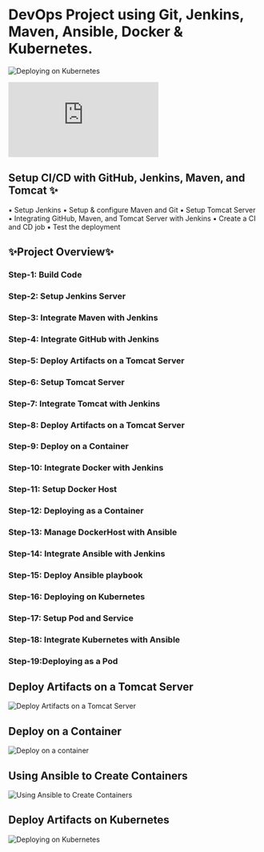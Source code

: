 # DevOps Project using Git, Jenkins, Maven, Ansible, Docker & Kubernetes.

![Deploying on Kubernetes](https://github.com/vashanth-sri/CICD_with_Git-Jenkins-Ansible-Kubernetes/assets/121790761/eddde075-4aba-4c30-b72d-21b8624b8a19)

![DevOps-Project.pdf](https://github.com/vashanth-sri/CICD_with_Git-Jenkins-Ansible-Kubernetes/files/12505632/DevOps-Project.pdf)

## Setup CI/CD with GitHub, Jenkins, Maven, and Tomcat ✨
▪ Setup Jenkins
▪ Setup & configure Maven and Git
▪ Setup Tomcat Server
▪ Integrating GitHub, Maven, and Tomcat Server with Jenkins
▪ Create a CI and CD job
▪ Test the deployment
## ✨Project Overview✨
### Step-1: Build Code
### Step-2: Setup Jenkins Server
### Step-3: Integrate Maven with Jenkins
### Step-4: Integrate GitHub with Jenkins
### Step-5: Deploy Artifacts on a Tomcat Server
### Step-6: Setup Tomcat Server
### Step-7: Integrate Tomcat with Jenkins
### Step-8: Deploy Artifacts on a Tomcat Server
### Step-9: Deploy on a Container
### Step-10: Integrate Docker with Jenkins
### Step-11: Setup Docker Host
### Step-12: Deploying as a Container
### Step-13: Manage DockerHost with Ansible
### Step-14: Integrate Ansible with Jenkins
### Step-15: Deploy Ansible playbook
### Step-16: Deploying on Kubernetes
### Step-17: Setup Pod and Service
### Step-18: Integrate Kubernetes with Ansible
### Step-19:Deploying as a Pod

## Deploy Artifacts on a Tomcat Server
![Deploy Artifacts on a Tomcat Server](https://github.com/vashanth-sri/CICD_with_Git-Jenkins-Ansible-Kubernetes/assets/121790761/f0aab0be-c0c1-422e-b79e-12c413030039)
## Deploy on a Container
![Deploy on a container](https://github.com/vashanth-sri/CICD_with_Git-Jenkins-Ansible-Kubernetes/assets/121790761/5caafc35-0754-48f1-aca4-59ec268c4a0b)
## Using Ansible to Create Containers
![Using Ansible to Create Containers](https://github.com/vashanth-sri/CICD_with_Git-Jenkins-Ansible-Kubernetes/assets/121790761/2b220517-006e-4c31-8477-52e9fd21231a)
## Deploy Artifacts on Kubernetes
![Deploying on Kubernetes](https://github.com/vashanth-sri/CICD_with_Git-Jenkins-Ansible-Kubernetes/assets/121790761/cf012d37-e40b-4354-8d75-b6f26a09d499)
